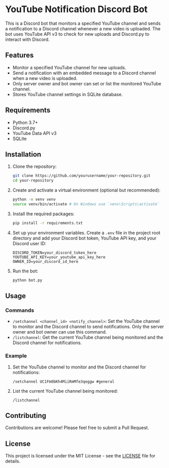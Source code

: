 # YouTube Notification Discord Bot

This is a Discord bot that monitors a specified YouTube channel and sends a notification to a Discord channel whenever a new video is uploaded. The bot uses YouTube API v3 to check for new uploads and Discord.py to interact with Discord.

## Features

- Monitor a specified YouTube channel for new uploads.
- Send a notification with an embedded message to a Discord channel when a new video is uploaded.
- Only server owner and bot owner can set or list the monitored YouTube channel.
- Stores YouTube channel settings in SQLite database.

## Requirements

- Python 3.7+
- Discord.py
- YouTube Data API v3
- SQLite

## Installation

1. Clone the repository:
    ```bash
    git clone https://github.com/yourusername/your-repository.git
    cd your-repository
    ```
2. Create and activate a virtual environment (optional but recommended):
    ```bash
    python -m venv venv
    source venv/bin/activate # On Windows use `venv\Scripts\activate`
    ```
3. Install the required packages:
    ```bash
    pip install -r requirements.txt
    ```
4. Set up your environment variables. Create a `.env` file in the project root directory and add your Discord bot token, YouTube API key, and your Discord user ID:
    ```env
    DISCORD_TOKEN=your_discord_token_here
    YOUTUBE_API_KEY=your_youtube_api_key_here
    OWNER_ID=your_discord_id_here
    ```
5. Run the bot:
    ```bash
    python bot.py
    ```

## Usage

### Commands

- `/setchannel <channel_id> <notify_channel>`: Set the YouTube channel to monitor and the Discord channel to send notifications. Only the server owner and bot owner can use this command.
- `/listchannel`: Get the current YouTube channel being monitored and the Discord channel for notifications.

### Example

1. Set the YouTube channel to monitor and the Discord channel for notifications:
    ```
    /setchannel UC1Fm0bKh4MiiRmMfe3qeggw #general
    ```
2. List the current YouTube channel being monitored:
    ```
    /listchannel
    ```

## Contributing

Contributions are welcome! Please feel free to submit a Pull Request.

## License

This project is licensed under the MIT License - see the [LICENSE](LICENSE) file for details.
